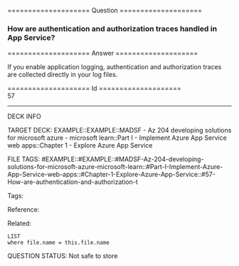 ==================== Question ====================  

### How are authentication and authorization traces handled in App Service?  

==================== Answer ====================  

If you enable application logging, authentication and authorization traces are collected directly in your log files.

==================== Id ====================  
57

---

DECK INFO

TARGET DECK: EXAMPLE::EXAMPLE::MADSF - Az 204 developing solutions for microsoft azure - microsoft learn::Part I - Implement Azure App Service web apps::Chapter 1 - Explore Azure App Service

FILE TAGS: #EXAMPLE::#EXAMPLE::#MADSF-Az-204-developing-solutions-for-microsoft-azure-microsoft-learn::#Part-I-Implement-Azure-App-Service-web-apps::#Chapter-1-Explore-Azure-App-Service::#57-How-are-authentication-and-authorization-t

Tags:

Reference:

Related:

```dataview
LIST
where file.name = this.file.name
```

QUESTION STATUS: Not safe to store
